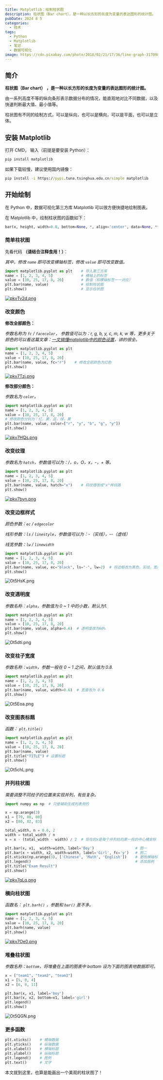 ```yaml
---
title: Matplotlib：绘制柱状图
description: 柱状图（Bar chart），是一种以长方形的长度为变量的表达图形的统计图。
pubDate: 2024 8 5
categories:
  - 技术
tags:
  - Python
  - Matplotlib
  - 笔记
  - 数据可视化
image: https://cdn.pixabay.com/photo/2018/02/21/17/36/line-graph-3170988_640.png
---
```

## 简介

**柱状图（Bar chart）** **，是一种以长方形的长度为变量的表达图形的统计图。**

由一系列高度不等的纵向条形表示数据分布的情况，能直观地对比不同数据，以及快速判断最大值、最小值等。

柱状图有不同的绘制方式，可以是纵向，也可以是横向，可以是平面，也可以是立体。
## 安装 Matplotlib

打开 CMD， 输入（前提是要安装 Python）：

``` cmd
pip install matplotlib
```

如果下载较慢，建议使用国内镜像：

``` cmd
pip install -i https://pypi.tuna.tsinghua.edu.cn/simple matplotlib
```

## 开始绘制

在 Python 中，数据可视化第三方库 Matplotlib 可以很方便快捷地绘制图表。

在 Matplotlib 中，绘制柱状图的函数如下：

```python
bar(x, height, width=0.8, bottom=None, *, align='center', data=None, **kwargs)
```

### 简单柱状图

先看代码 **（请结合注释食用！）**：

_其中，修改 `name` 即可改变横轴标签，修改 `value` 即可改变数值。_

```python
import matplotlib.pyplot as plt    # 导入第三方库
name = [1, 2, 3, 4, 5]             # 横轴上的标签
value = [10, 25, 17, 8, 20]        # 数值（和横轴标签一一对应）
plt.bar(name, value)               # 绘制柱状图
plt.show()                         # 显示柱状图
```

[![pkvTv2d.png](https://s21.ax1x.com/2024/08/05/pkvTv2d.png)](https://imgse.com/i/pkvTv2d)
### 改变颜色

**修改全部颜色：**

_参数名称为 `fc` / `facecolor`， 参数值可以为：r, g, b, y, c, m, k, w 等，更多关于颜色的可以看这篇文章：[一文搞懂matplotlib中的颜色设置](https://blog.csdn.net/weixin_43569478/article/details/107724780?ops_request_misc=%257B%2522request%255Fid%2522%253A%2522163047148516780271527370%2522%252C%2522scm%2522%253A%252220140713.130102334..%2522%257D&request_id=163047148516780271527370&biz_id=0&utm_medium=distribute.pc_search_result.none-task-blog-2~all~sobaiduend~default-1-107724780.first_rank_v2_pc_rank_v29&utm_term=matplotlib%E9%A2%9C%E8%89%B2&spm=1018.2226.3001.4187 "一文搞懂matplotlib中的颜色设置")，讲的很全。_

```python
import matplotlib.pyplot as plt
name = [1, 2, 3, 4, 5]
value = [10, 25, 17, 8, 20]
plt.bar(name, value, fc="r")    # 修改全部颜色为红色
plt.show()
```

[![pkv7Tzj.png](https://s21.ax1x.com/2024/08/05/pkv7Tzj.png)](https://imgse.com/i/pkv7Tzj)


**修改部分颜色：**

_参数名为 `color`。_

```python
import matplotlib.pyplot as plt
name = [1, 2, 3, 4, 5]
value = [10, 25, 17, 8, 20]
# 修改颜色分别为：红，黄，蓝，绿，黄
plt.bar(name, value, color=["r", "y", "b", "g", "y"])
plt.show()
```

[![pkv7HQs.png](https://s21.ax1x.com/2024/08/05/pkv7HQs.png)](https://imgse.com/i/pkv7HQs)

### 改变纹理

_参数名为 `hatch`，参数值可以为：/，o，O，x，-，+ 等。_

```python
import matplotlib.pyplot as plt
name = [1, 2, 3, 4, 5]
value = [10, 25, 17, 8, 20]
plt.bar(name, value, hatch="x")    # 将纹理改成"x"样纹路
plt.show()
```

[![pkv7byn.png](https://s21.ax1x.com/2024/08/05/pkv7byn.png)](https://imgse.com/i/pkv7byn)


### 改变边框样式

_颜色参数：`ec` / `edgecolor`_

_线形参数：`ls` / `linestyle`，参数值可以为：-（实线），--（虚线）_

_线宽参数：`lw` / `linewidth`_

```python
import matplotlib.pyplot as plt
name = [1, 2, 3, 4, 5]
value = [10, 25, 17, 8, 20]
plt.bar(name, value, ec="black", ls="-", lw=2)  # 将边框改为黑色，实线，宽度为2
plt.show()
```

![Ot5HsK.png](https://ooo.0x0.ooo/2024/08/05/Ot5HsK.png)


### 改变透明度

_参数名称：`alpha`，参数值为 0 ~ 1 中的小数，默认为1._

```python
import matplotlib.pyplot as plt
name = [1, 2, 3, 4, 5]
value = [10, 25, 17, 8, 20]
plt.bar(name, value, alpha=0.6)  # 透明度改为60%
plt.show()
```

![Ot5dti.png](https://ooo.0x0.ooo/2024/08/05/Ot5dti.png)



### 改变柱子宽度

_参数名称：`width`，参数一般在 0 ~ 1 之间，默认值为 0.8._

```python
import matplotlib.pyplot as plt
name = [1, 2, 3, 4, 5]
value = [10, 25, 17, 8, 20]
plt.bar(name, value, width=0.6)  # 宽度改为 0.6
plt.show()
```

![Ot5Eoa.png](https://ooo.0x0.ooo/2024/08/05/Ot5Eoa.png)


### 改变图表标题

_函数： `plt.title()`_

```python
import matplotlib.pyplot as plt
name = [1, 2, 3, 4, 5]
value = [10, 25, 17, 8, 20]
plt.bar(name, value)
plt.title("TITLE") # 设置标题
plt.show()
```

![Ot5chL.png](https://ooo.0x0.ooo/2024/08/05/Ot5chL.png)


### 并列柱状图

_需要调整不同柱子的位置来实现并列，有些复杂。_

```python
import numpy as np  # 只是辅助生成列表用的

x = np.arange(3)
x1 = [79, 88, 80]
x2 = [80, 82, 83]

total_width, n = 0.6, 2
width = total_width / n
x = x - (total_width - width) / 2  # 现在的x是每个并列柱的第一柱的中心横坐标

plt.bar(x, x1,  width=width, label='Boy')                   # 图一
plt.bar(x + width, x2, width=width, label='Girl', fc='y')   # 图二
plt.xticks(np.arange(3), ['Chinese', 'Math', 'English'])    # 更改横轴标签
plt.legend()                                                # 添加图例
plt.title("Exam Result")
plt.show()
```

[![pkv7qLq.png](https://s21.ax1x.com/2024/08/05/pkv7qLq.png)](https://imgse.com/i/pkv7qLq)


### 横向柱状图

_函数名： `plt.barh()` ，参数和 `bar()` 差不多。_

```python
import matplotlib.pyplot as plt
name = [1, 2, 3, 4, 5]
value = [10, 25, 17, 8, 20]
plt.barh(name, value)
plt.show()
```

[![pkv7Oe0.png](https://s21.ax1x.com/2024/08/05/pkv7Oe0.png)](https://imgse.com/i/pkv7Oe0)

### 堆叠柱状图

_参数名称：`bottom`，将堆叠在上面的图表中 bottom 设为下面的图表地数据即可。_

```python
x = ["team1", "team2", "team3"]
x1 = [5, 8, 4]
x2 = [6, 8, 11]

plt.bar(x, x1, label='boy')
plt.bar(x, x2, bottom=x1, label='girl')
plt.legend()
plt.show()
```

![Ot5QGN.png](https://ooo.0x0.ooo/2024/08/05/Ot5QGN.png)



### 更多函数

```python
plt.xticks()    # 横轴数据
plt.yticks()    # 纵轴数据
plt.xlabel()    # 横轴标题
plt.ylabel()    # 纵轴标题
plt.legend()    # 图例
plt.text()      # 文字
```

本文就到这里，也算是能画出一个美观的柱状图了！
